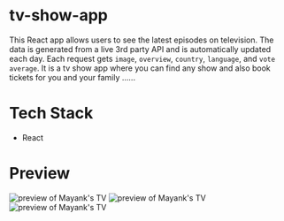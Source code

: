 # tv-show-app
This React app allows users to see the latest episodes on television. The data is generated from a live 3rd party API and is automatically updated each day. Each request gets `image`, `overview`, `country`, `language`, and `vote average`.
It is a tv show app where you can find any show and also book tickets for you and your family ......

# Tech Stack
- React

# Preview
<img src="https://pasteboard.co/TUGywXGcN6Z5.png" alt="preview of Mayank's TV" />
<img src="https://pasteboard.co/aE0iUZsZRxcK.png" alt="preview of Mayank's TV" />
<img src="https://pasteboard.co/SzuzH0YdBYdu.png" alt="preview of Mayank's TV" />
